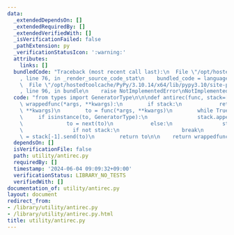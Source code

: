 ```yaml
---
data:
  _extendedDependsOn: []
  _extendedRequiredBy: []
  _extendedVerifiedWith: []
  _isVerificationFailed: false
  _pathExtension: py
  _verificationStatusIcon: ':warning:'
  attributes:
    links: []
  bundledCode: "Traceback (most recent call last):\n  File \"/opt/hostedtoolcache/PyPy/3.10.14/x64/lib/pypy3.10/site-packages/onlinejudge_verify/documentation/build.py\"\
    , line 76, in _render_source_code_stat\n    bundled_code = language.bundle(\n\
    \  File \"/opt/hostedtoolcache/PyPy/3.10.14/x64/lib/pypy3.10/site-packages/onlinejudge_verify/languages/python.py\"\
    , line 96, in bundle\n    raise NotImplementedError\nNotImplementedError\n"
  code: "from types import GeneratorType\n\n\ndef antirec(func, stack=[]):\n    def\
    \ wrappedfunc(*args, **kwargs):\n        if stack:\n            return func(*args,\
    \ **kwargs)\n        to = func(*args, **kwargs)\n        while True:\n       \
    \     if isinstance(to, GeneratorType):\n                stack.append(to)\n  \
    \              to = next(to)\n            else:\n                stack.pop()\n\
    \                if not stack:\n                    break\n                to\
    \ = stack[-1].send(to)\n        return to\n\n    return wrappedfunc\n"
  dependsOn: []
  isVerificationFile: false
  path: utility/antirec.py
  requiredBy: []
  timestamp: '2024-06-04 09:09:32+09:00'
  verificationStatus: LIBRARY_NO_TESTS
  verifiedWith: []
documentation_of: utility/antirec.py
layout: document
redirect_from:
- /library/utility/antirec.py
- /library/utility/antirec.py.html
title: utility/antirec.py
---
```

